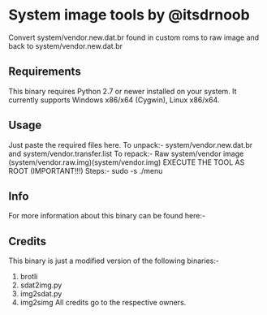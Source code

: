 # System image tools by @itsdrnoob
Convert system/vendor.new.dat.br found in custom roms to raw image and back to system/vendor.new.dat.br

## Requirements
This binary requires Python 2.7 or newer installed on your system.
It currently supports Windows x86/x64 (Cygwin), Linux x86/x64.

## Usage
Just paste the required files here.
To unpack:- system/vendor.new.dat.br and system/vendor.transfer.list
To repack:- Raw system/vendor image (system/vendor.raw.img)(system/vendor.img)
EXECUTE THE TOOL AS ROOT (IMPORTANT!!!)
Steps:-
sudo -s
./menu

## Info
For more information about this binary can be found here:- 

## Credits
This binary is just a modified version of the following binaries:-
1. brotli
2. sdat2img.py
3. img2sdat.py
4. img2simg
All credits go to the respective owners. 
